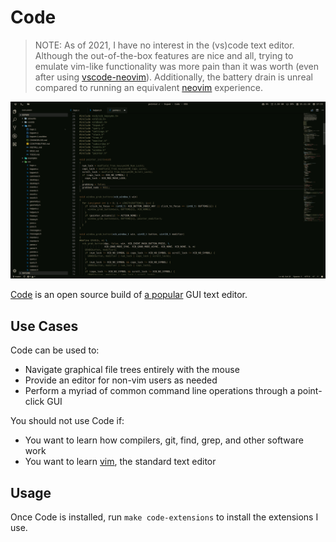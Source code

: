 # Code

> NOTE: As of 2021, I have no interest in the (vs)code text editor. Although the out-of-the-box features are nice and all, trying to emulate vim-like functionality was more pain than it was worth (even after using [vscode-neovim][vscode-neovim]). Additionally, the battery drain is unreal compared to running an equivalent [neovim](/neovim) experience.

![Screenshot of Tari with Code and the wal color scheme.](/.archlinux/screenshots/code.jpg?raw=true)

[Code][code] is an open source build of [a popular][vscode] GUI text editor.

## Use Cases

Code can be used to:

- Navigate graphical file trees entirely with the mouse
- Provide an editor for non-vim users as needed
- Perform a myriad of common command line operations through a point-click GUI

You should not use Code if:

- You want to learn how compilers, git, find, grep, and other software work
- You want to learn [vim](/vim), the standard text editor

## Usage

Once Code is installed, run `make code-extensions` to install the extensions I use.

[code]: https://www.archlinux.org/packages/community/x86_64/code/
[vscode]: https://github.com/Microsoft/vscode
[vscode-neovim]: https://github.com/asvetliakov/vscode-neovim
